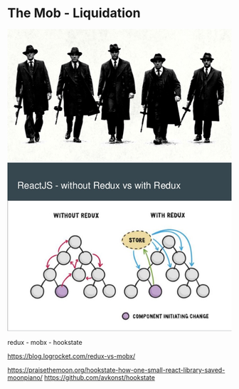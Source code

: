 # The Mob - Liquidation

<img src="../assets/mob/mob_cover.jpg" />

<img src="../assets/mob/redux_explained.jpg" />

redux - mobx - hookstate

https://blog.logrocket.com/redux-vs-mobx/

https://praisethemoon.org/hookstate-how-one-small-react-library-saved-moonpiano/
https://github.com/avkonst/hookstate
